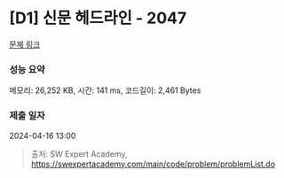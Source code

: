 # [D1] 신문 헤드라인 - 2047 

[문제 링크](https://swexpertacademy.com/main/code/problem/problemDetail.do?contestProbId=AV5QKsLaAy0DFAUq) 

### 성능 요약

메모리: 26,252 KB, 시간: 141 ms, 코드길이: 2,461 Bytes

### 제출 일자

2024-04-16 13:00



> 출처: SW Expert Academy, https://swexpertacademy.com/main/code/problem/problemList.do